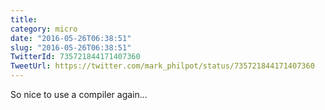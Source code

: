 ```yaml
---
title: 
category: micro
date: "2016-05-26T06:38:51"
slug: "2016-05-26T06:38:51"
TwitterId: 735721844171407360
TweetUrl: https://twitter.com/mark_philpot/status/735721844171407360
---
```


So nice to use a compiler again...
